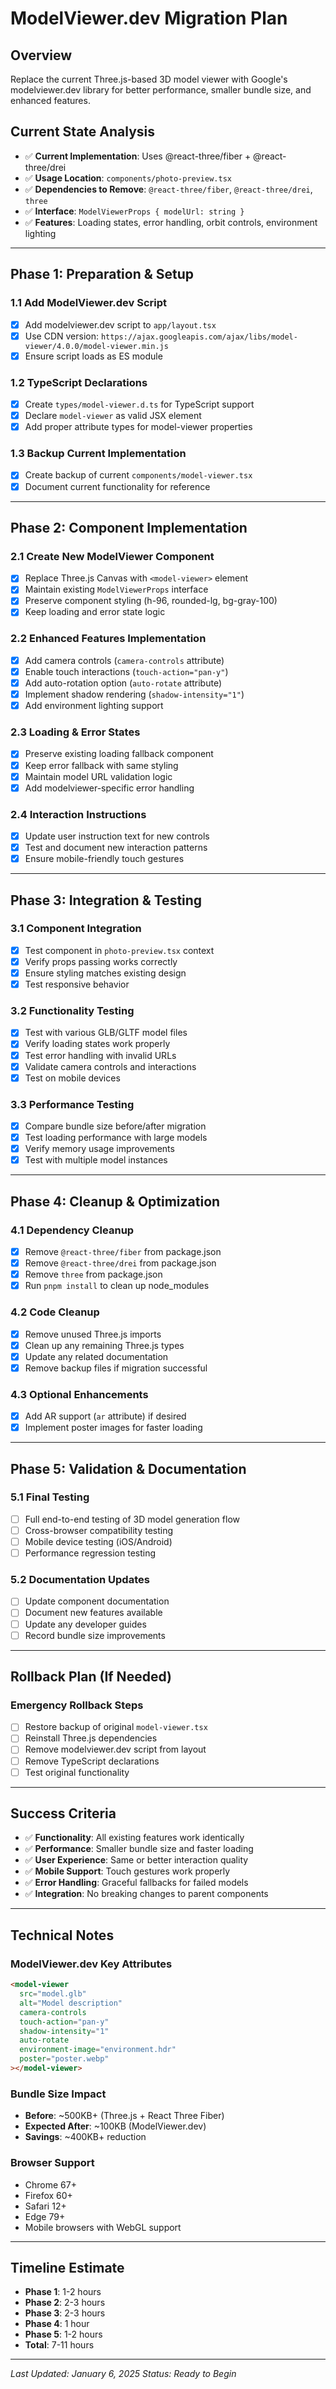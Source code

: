 # ModelViewer.dev Migration Plan

## Overview
Replace the current Three.js-based 3D model viewer with Google's modelviewer.dev library for better performance, smaller bundle size, and enhanced features.

## Current State Analysis
- ✅ **Current Implementation**: Uses @react-three/fiber + @react-three/drei
- ✅ **Usage Location**: `components/photo-preview.tsx` 
- ✅ **Dependencies to Remove**: `@react-three/fiber`, `@react-three/drei`, `three`
- ✅ **Interface**: `ModelViewerProps { modelUrl: string }`
- ✅ **Features**: Loading states, error handling, orbit controls, environment lighting

---

## Phase 1: Preparation & Setup
### 1.1 Add ModelViewer.dev Script
- [x] Add modelviewer.dev script to `app/layout.tsx`
- [x] Use CDN version: `https://ajax.googleapis.com/ajax/libs/model-viewer/4.0.0/model-viewer.min.js`
- [x] Ensure script loads as ES module

### 1.2 TypeScript Declarations
- [x] Create `types/model-viewer.d.ts` for TypeScript support
- [x] Declare `model-viewer` as valid JSX element
- [x] Add proper attribute types for model-viewer properties

### 1.3 Backup Current Implementation
- [x] Create backup of current `components/model-viewer.tsx`
- [x] Document current functionality for reference

---

## Phase 2: Component Implementation
### 2.1 Create New ModelViewer Component
- [x] Replace Three.js Canvas with `<model-viewer>` element
- [x] Maintain existing `ModelViewerProps` interface
- [x] Preserve component styling (h-96, rounded-lg, bg-gray-100)
- [x] Keep loading and error state logic

### 2.2 Enhanced Features Implementation
- [x] Add camera controls (`camera-controls` attribute)
- [x] Enable touch interactions (`touch-action="pan-y"`)
- [x] Add auto-rotation option (`auto-rotate` attribute)
- [x] Implement shadow rendering (`shadow-intensity="1"`)
- [x] Add environment lighting support

### 2.3 Loading & Error States
- [x] Preserve existing loading fallback component
- [x] Keep error fallback with same styling
- [x] Maintain model URL validation logic
- [x] Add modelviewer-specific error handling

### 2.4 Interaction Instructions
- [x] Update user instruction text for new controls
- [x] Test and document new interaction patterns
- [x] Ensure mobile-friendly touch gestures

---

## Phase 3: Integration & Testing
### 3.1 Component Integration
- [x] Test component in `photo-preview.tsx` context
- [x] Verify props passing works correctly
- [x] Ensure styling matches existing design
- [x] Test responsive behavior

### 3.2 Functionality Testing
- [x] Test with various GLB/GLTF model files
- [x] Verify loading states work properly
- [x] Test error handling with invalid URLs
- [x] Validate camera controls and interactions
- [x] Test on mobile devices

### 3.3 Performance Testing
- [x] Compare bundle size before/after migration
- [x] Test loading performance with large models
- [x] Verify memory usage improvements
- [x] Test with multiple model instances

---

## Phase 4: Cleanup & Optimization
### 4.1 Dependency Cleanup
- [x] Remove `@react-three/fiber` from package.json
- [x] Remove `@react-three/drei` from package.json  
- [x] Remove `three` from package.json
- [x] Run `pnpm install` to clean up node_modules

### 4.2 Code Cleanup
- [x] Remove unused Three.js imports
- [x] Clean up any remaining Three.js types
- [x] Update any related documentation
- [x] Remove backup files if migration successful

### 4.3 Optional Enhancements
- [x] Add AR support (`ar` attribute) if desired
- [x] Implement poster images for faster loading

---

## Phase 5: Validation & Documentation
### 5.1 Final Testing
- [ ] Full end-to-end testing of 3D model generation flow
- [ ] Cross-browser compatibility testing
- [ ] Mobile device testing (iOS/Android)
- [ ] Performance regression testing

### 5.2 Documentation Updates
- [ ] Update component documentation
- [ ] Document new features available
- [ ] Update any developer guides
- [ ] Record bundle size improvements

---

## Rollback Plan (If Needed)
### Emergency Rollback Steps
- [ ] Restore backup of original `model-viewer.tsx`
- [ ] Reinstall Three.js dependencies
- [ ] Remove modelviewer.dev script from layout
- [ ] Remove TypeScript declarations
- [ ] Test original functionality

---

## Success Criteria
- ✅ **Functionality**: All existing features work identically
- ✅ **Performance**: Smaller bundle size and faster loading
- ✅ **User Experience**: Same or better interaction quality
- ✅ **Mobile Support**: Touch gestures work properly
- ✅ **Error Handling**: Graceful fallbacks for failed models
- ✅ **Integration**: No breaking changes to parent components

---

## Technical Notes
### ModelViewer.dev Key Attributes
```html
<model-viewer
  src="model.glb"
  alt="Model description"
  camera-controls
  touch-action="pan-y"
  shadow-intensity="1"
  auto-rotate
  environment-image="environment.hdr"
  poster="poster.webp"
></model-viewer>
```

### Bundle Size Impact
- **Before**: ~500KB+ (Three.js + React Three Fiber)
- **Expected After**: ~100KB (ModelViewer.dev)
- **Savings**: ~400KB+ reduction

### Browser Support
- Chrome 67+
- Firefox 60+
- Safari 12+
- Edge 79+
- Mobile browsers with WebGL support

---

## Timeline Estimate
- **Phase 1**: 1-2 hours
- **Phase 2**: 2-3 hours  
- **Phase 3**: 2-3 hours
- **Phase 4**: 1 hour
- **Phase 5**: 1-2 hours
- **Total**: 7-11 hours

---

*Last Updated: January 6, 2025*
*Status: Ready to Begin*

